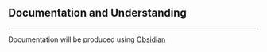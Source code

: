 ## Documentation and Understanding
---
Documentation will be produced using [Obsidian](https://obsidian.md/)